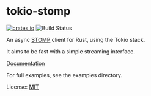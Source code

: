 # tokio-stomp
[![crates.io](https://img.shields.io/crates/v/tokio-stomp.svg)](https://crates.io/crates/tokio-stomp)
![Build Status](https://github.com/adwhit/diesel-derive-enum/workflows/CI/badge.svg)


An async [STOMP](https://stomp.github.io/) client for Rust, using the Tokio stack.

It aims to be fast with a simple streaming interface.

[Documentation](https://docs.rs/tokio-stomp/0.3.0/tokio_stomp/)

For full examples, see the examples directory.

License: [MIT](LICENSE)

